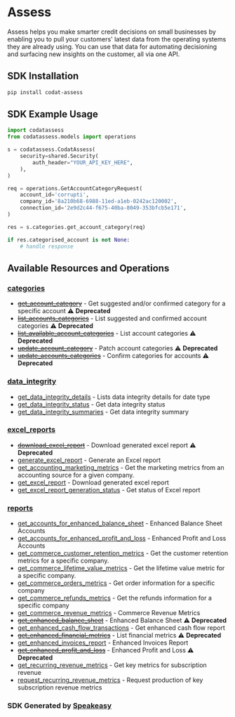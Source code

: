 # Assess

Assess helps you make smarter credit decisions on small businesses by enabling you to pull your customers' latest data from the operating systems they are already using.
You can use that data for automating decisioning and surfacing new insights on the customer, all via one API.

<!-- Start SDK Installation -->
## SDK Installation

```bash
pip install codat-assess
```
<!-- End SDK Installation -->

## SDK Example Usage
<!-- Start SDK Example Usage -->
```python
import codatassess
from codatassess.models import operations

s = codatassess.CodatAssess(
    security=shared.Security(
        auth_header="YOUR_API_KEY_HERE",
    ),
)

req = operations.GetAccountCategoryRequest(
    account_id='corrupti',
    company_id='8a210b68-6988-11ed-a1eb-0242ac120002',
    connection_id='2e9d2c44-f675-40ba-8049-353bfcb5e171',
)

res = s.categories.get_account_category(req)

if res.categorised_account is not None:
    # handle response
```
<!-- End SDK Example Usage -->

<!-- Start SDK Available Operations -->
## Available Resources and Operations


### [categories](docs/categories/README.md)

* [~~get_account_category~~](docs/categories/README.md#get_account_category) - Get suggested and/or confirmed category for a specific account :warning: **Deprecated**
* [~~list_accounts_categories~~](docs/categories/README.md#list_accounts_categories) - List suggested and confirmed account categories :warning: **Deprecated**
* [~~list_available_account_categories~~](docs/categories/README.md#list_available_account_categories) - List account categories :warning: **Deprecated**
* [~~update_account_category~~](docs/categories/README.md#update_account_category) - Patch account categories :warning: **Deprecated**
* [~~update_accounts_categories~~](docs/categories/README.md#update_accounts_categories) - Confirm categories for accounts :warning: **Deprecated**

### [data_integrity](docs/dataintegrity/README.md)

* [get_data_integrity_details](docs/dataintegrity/README.md#get_data_integrity_details) - Lists data integrity details for date type
* [get_data_integrity_status](docs/dataintegrity/README.md#get_data_integrity_status) - Get data integrity status
* [get_data_integrity_summaries](docs/dataintegrity/README.md#get_data_integrity_summaries) - Get data integrity summary

### [excel_reports](docs/excelreports/README.md)

* [~~download_excel_report~~](docs/excelreports/README.md#download_excel_report) - Download generated excel report :warning: **Deprecated**
* [generate_excel_report](docs/excelreports/README.md#generate_excel_report) - Generate an Excel report
* [get_accounting_marketing_metrics](docs/excelreports/README.md#get_accounting_marketing_metrics) - Get the marketing metrics from an accounting source for a given company.
* [get_excel_report](docs/excelreports/README.md#get_excel_report) - Download generated excel report
* [get_excel_report_generation_status](docs/excelreports/README.md#get_excel_report_generation_status) - Get status of Excel report

### [reports](docs/reports/README.md)

* [get_accounts_for_enhanced_balance_sheet](docs/reports/README.md#get_accounts_for_enhanced_balance_sheet) - Enhanced Balance Sheet Accounts
* [get_accounts_for_enhanced_profit_and_loss](docs/reports/README.md#get_accounts_for_enhanced_profit_and_loss) - Enhanced Profit and Loss Accounts
* [get_commerce_customer_retention_metrics](docs/reports/README.md#get_commerce_customer_retention_metrics) - Get the customer retention metrics for a specific company.
* [get_commerce_lifetime_value_metrics](docs/reports/README.md#get_commerce_lifetime_value_metrics) - Get the lifetime value metric for a specific company.
* [get_commerce_orders_metrics](docs/reports/README.md#get_commerce_orders_metrics) - Get order information for a specific company
* [get_commerce_refunds_metrics](docs/reports/README.md#get_commerce_refunds_metrics) - Get the refunds information for a specific company
* [get_commerce_revenue_metrics](docs/reports/README.md#get_commerce_revenue_metrics) - Commerce Revenue Metrics
* [~~get_enhanced_balance_sheet~~](docs/reports/README.md#get_enhanced_balance_sheet) - Enhanced Balance Sheet :warning: **Deprecated**
* [get_enhanced_cash_flow_transactions](docs/reports/README.md#get_enhanced_cash_flow_transactions) - Get enhanced cash flow report
* [~~get_enhanced_financial_metrics~~](docs/reports/README.md#get_enhanced_financial_metrics) - List financial metrics :warning: **Deprecated**
* [get_enhanced_invoices_report](docs/reports/README.md#get_enhanced_invoices_report) - Enhanced Invoices Report
* [~~get_enhanced_profit_and_loss~~](docs/reports/README.md#get_enhanced_profit_and_loss) - Enhanced Profit and Loss :warning: **Deprecated**
* [get_recurring_revenue_metrics](docs/reports/README.md#get_recurring_revenue_metrics) - Get key metrics for subscription revenue
* [request_recurring_revenue_metrics](docs/reports/README.md#request_recurring_revenue_metrics) - Request production of key subscription revenue metrics
<!-- End SDK Available Operations -->

### SDK Generated by [Speakeasy](https://docs.speakeasyapi.dev/docs/using-speakeasy/client-sdks)

